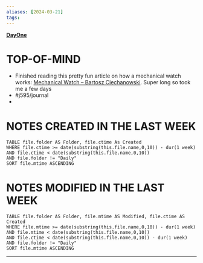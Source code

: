 ```yaml
---
aliases: [2024-03-21]
tags: 
---
```

**[DayOne](dayone://open?date=2024-03-21)**

# TOP-OF-MIND
- Finished reading this pretty fun article on how a mechanical watch works: [Mechanical Watch – Bartosz Ciechanowski](https://ciechanow.ski/mechanical-watch/). Super long so took me a few days
- #j595/journal 
- 

# NOTES CREATED IN THE LAST WEEK
``` dataview
TABLE file.folder AS Folder, file.ctime As Created
WHERE file.ctime >= date(substring(this.file.name,0,10)) - dur(1 week) 
AND file.ctime < date(substring(this.file.name,0,10)) 
AND file.folder != "Daily"
SORT file.mtime ASCENDING
```

# NOTES MODIFIED IN THE LAST WEEK
``` dataview
TABLE file.folder AS Folder, file.mtime AS Modified, file.ctime AS Created
WHERE file.mtime >= date(substring(this.file.name,0,10)) - dur(1 week)
AND file.mtime < date(substring(this.file.name,0,10))
AND file.ctime < date(substring(this.file.name,0,10)) - dur(1 week)
AND file.folder != "Daily"
SORT file.mtime ASCENDING
```
---
